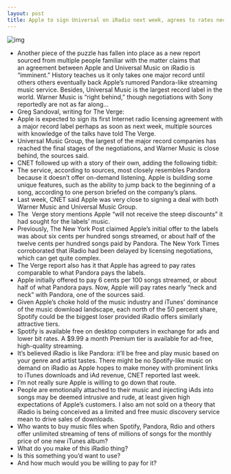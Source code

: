 ```yaml
---
layout: post
title: Apple to sign Universal on iRadio next week, agrees to rates neck and neck with Pandora
---
```

![img](http://media.idownloadblog.com/wp-content/uploads/2012/09/iTunes-11-three-up-MacBook-iPhone-iPad.jpg)
* Another piece of the puzzle has fallen into place as a new report sourced from multiple people familiar with the matter claims that an agreement between Apple and Universal Music on iRadio is “imminent.” History teaches us it only takes one major record until others others eventually back Apple’s rumored Pandora-like streaming music service. Besides, Universal Music is the largest record label in the world. Warner Music is “right behind,” though negotiations with Sony reportedly are not as far along…
* Greg Sandoval, writing for The Verge:
* Apple is expected to sign its first Internet radio licensing agreement with a major record label perhaps as soon as next week, multiple sources with knowledge of the talks have told The Verge.
* Universal Music Group, the largest of the major record companies has reached the final stages of the negotiations, and Warner Music is close behind, the sources said.
* CNET followed up with a story of their own, adding the following tidbit:
* The service, according to sources, most closely resembles Pandora because it doesn’t offer on-demand listening. Apple is building some unique features, such as the ability to jump back to the beginning of a song, according to one person briefed on the company’s plans.
* Last week, CNET said Apple was very close to signing a deal with both Warner Music and Universal Music Group.
* The  Verge story mentions Apple “will not receive the steep discounts” it had sought for the labels’ music.
* Previously, The New York Post claimed Apple’s initial offer to the labels was about six cents per hundred songs streamed, or about half of the twelve cents per hundred songs paid by Pandora. The New York Times corroborated that iRadio had been delayed by licensing negotiations, which can get quite complex.
* The Verge report also has it that Apple has agreed to pay rates comparable to what Pandora pays the labels.
* Apple initially offered to pay 6 cents per 100 songs streamed, or about half of what Pandora pays. Now, Apple will pay rates nearly “neck and neck” with Pandora, one of the sources said.
* Given Apple’s choke hold of the music industry and iTunes’ dominance of the music download landscape, each north of the 50 percent share, Spotify could be the biggest loser provided iRadio offers similarly attractive tiers.
* Spotify is available free on desktop computers in exchange for ads and lower bit rates. A $9.99 a month Premium tier is available for ad-free, high-quality streaming.
* It’s believed iRadio is like Pandora: it’ll be free and play music based on your genre and artist tastes. There might be no Spotify-like music on demand on iRadio as Apple hopes to make money with prominent links to iTunes downloads and iAd revenue, CNET reported last week.
* I’m not really sure Apple is willing to go down that route.
* People are emotionally attached to their music and injecting iAds into songs may be deemed intrusive and rude, at least given high expectations of Apple’s customers. I also am not sold on a theory that iRadio is being conceived as a limited and free music discovery service mean to drive sales of downloads.
* Who wants to buy music files when Spotify, Pandora, Rdio and others offer unlimited streaming of tens of millions of songs for the monthly price of one new iTunes album?
* What do you make of this iRadio thing?
* Is this something you’d want to use?
* And how much would you be willing to pay for it?

